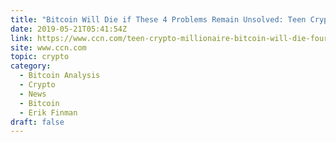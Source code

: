 ```yaml
---
title: "Bitcoin Will Die if These 4 Problems Remain Unsolved: Teen Crypto Millionaire"
date: 2019-05-21T05:41:54Z
link: https://www.ccn.com/teen-crypto-millionaire-bitcoin-will-die-four-problems-unsolved?utm_medium=RSS&utm_source=hune
site: www.ccn.com
topic: crypto
category:
  - Bitcoin Analysis
  - Crypto
  - News
  - Bitcoin
  - Erik Finman
draft: false
---
```

